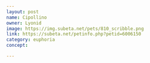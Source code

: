 ```yaml
---
layout: post
name: Cipollino
owner: Lyonid
image: https://img.subeta.net/pets/810_scribble.png
link: https://subeta.net/petinfo.php?petid=6006150
category: euphoria
concept: 

---
```

